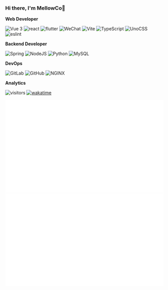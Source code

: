 ### Hi there, I'm  MellowCo👋

**Web Developer**

<p>
    <img alt="Vue 3" src="https://img.shields.io/badge/-Vue-5BA17F?style=flat-square&logo=vue.js&logoColor=white" />
    <img alt="react" src="https://img.shields.io/badge/-react-blue?style=flat-square&logo=react&logoColor=61DAFB" />
    <img alt="flutter" src="https://img.shields.io/badge/-flutter-02569B?style=flat-square&logo=flutter&logoColor=white" />
    <img alt="WeChat" src="https://img.shields.io/badge/-Applet-07C160?style=flat-square&logo=WeChat&logoColor=white" />
    <img alt="Vite" src="https://img.shields.io/badge/-Vite-646CFF?style=flat-square&logo=vite&logoColor=white" />
    <img alt="TypeScript"
    src="https://img.shields.io/badge/-TypeScript-007ACC?style=flat-square&logo=typescript&logoColor=white" />
    <img alt="UnoCSS"
    src="https://img.shields.io/badge/-UnoCSS-4d4d4d?style=flat-square&logo=unocss&logoColor=white" />
    <img alt="eslint" src="https://img.shields.io/badge/-eslint-4b31c2?style=flat-square&logo=eslint&logoColor=white" />
</p>

**Backend Developer**

<p>
  <img alt="Spring" src="https://img.shields.io/badge/-Spring-6DB33F?style=flat-square&logo=Spring&logoColor=white" />
  <img alt="NodeJS" src="https://img.shields.io/badge/-NodeJS-43853d?style=flat-square&logo=Node.js&logoColor=white" />
  <img alt="Python" src="https://img.shields.io/badge/-Python-3776AB?style=flat-square&logo=Python&logoColor=white" />
  <img alt="MySQL" src="https://img.shields.io/badge/-MySQL-00758f?style=flat-square&logo=mysql&logoColor=white" />
</p>

**DevOps**

<p>
  <img alt="GitLab" src="https://img.shields.io/badge/-GitLab-FC6D26?style=flat-square&logo=GitLab&logoColor=white" />
  <img alt="GitHub" src="https://img.shields.io/badge/-GitHub-181717?style=flat-square&logo=GitHub&logoColor=white" />
  <img alt="NGINX" src="https://img.shields.io/badge/-NGINX-009639?style=flat-square&logo=NGINX&logoColor=white" />
</p>

**Analytics**

![visitors](https://visitor-badge.glitch.me/badge?page_id=MellowCo.readme&left_text=MyPageVisitors) [![wakatime](https://wakatime.com/badge/user/1947089f-810c-43f9-92f2-1f9cfad0e19c.svg)](https://wakatime.com/@1947089f-810c-43f9-92f2-1f9cfad0e19c)

![](https://raw.githubusercontent.com/MellowCo/github-stats-transparent/output/generated/overview.svg)
![](https://raw.githubusercontent.com/MellowCo/github-stats-transparent/output/generated/languages.svg)



